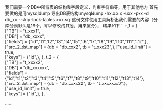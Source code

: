 我们需要一个DB中所有表的结构和字段定义，约束字符串等，用于其他地方
首先要做的是用mysqldump 导出DB表结构:mysqldump -hx.x.x.x -uxx -pxx -d db_xx --skip-lock-tables >xx.sql
这份文件使用工具解析出我们需要的内容（分库分表默认是16个，可以修改成其他，用来区分）。
结果如下：
t_1 = {  
    ["TB"] = "t_xxx1",  
    ["DB"] = "db_xxxx",  
    ["fields"] = {"id","t1","t2","t3","t4","t5","t6","t7","t8","t9","t10","t11","t12",},  
    ["src_2_dst_map"] = {db = "db_xxx2", tb = "t_xxx23",}, 
    ["use_id_limit"] = true,  
    ["keys"] = {"id",},  }, 
t_2 = {  
    ["TB"] = "t_xxxx2",  
    ["DB"] = "db_xxxxxx",  
    ["fields"] = {"id","t1","t2","t3","t4","t5","t6","t7","t8","t9","t10","t11","t12","t13","t14"},  
    ["src_2_dst_map"] = {db = "db_xxxx22", tb = "t_xxxxxxx3",},  
    ["use_id_limit"] = true,  
    ["keys"] = {"id",},  }, 
  
......  
